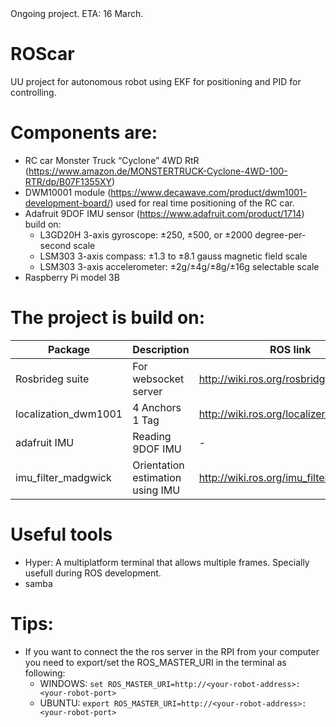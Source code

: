 <aside class="notice">
Ongoing project. ETA: 16 March.
</aside>

# ROScar

UU project for autonomous robot using EKF for positioning and PID for controlling.

# Components are:

- RC car Monster Truck “Cyclone” 4WD RtR (https://www.amazon.de/MONSTERTRUCK-Cyclone-4WD-100-RTR/dp/B07F1355XY)
- DWM10001 module (https://www.decawave.com/product/dwm1001-development-board/) used for real time positioning of the RC car.
- Adafruit 9DOF IMU sensor (https://www.adafruit.com/product/1714) build on:
  - L3GD20H 3-axis gyroscope: ±250, ±500, or ±2000 degree-per-second scale
  - LSM303 3-axis compass: ±1.3 to ±8.1 gauss magnetic field scale
  - LSM303 3-axis accelerometer: ±2g/±4g/±8g/±16g selectable scale
- Raspberry Pi model 3B

# The project is build on:

| Package              | Description                      | ROS link                                | Git Link                                             |
| -------------------- | -------------------------------- | --------------------------------------- | ---------------------------------------------------- |
| Rosbrideg suite      | For websocket server             | http://wiki.ros.org/rosbridge_suite     | https://github.com/RobotWebTools/rosbridge_suite.git |
| localization_dwm1001 | 4 Anchors 1 Tag                  | http://wiki.ros.org/localizer_dwm1001   | https://github.com/20chix/dwm1001_ros.git            |
| adafruit IMU         | Reading 9DOF IMU                 | -                                       | - https://github.com/rolling-robot/adafruit_imu      |
| imu_filter_madgwick  | Orientation estimation using IMU | http://wiki.ros.org/imu_filter_madgwick | https://github.com/ccny-ros-pkg/imu_tools.git        |

# Useful tools

- Hyper: A multiplatform terminal that allows multiple frames. Specially usefull during ROS development.
- samba

# Tips:

- If you want to connect the the ros server in the RPI from your computer you need to export/set the ROS_MASTER_URI in the terminal as following:
  - WINDOWS: `set ROS_MASTER_URI=http://<your-robot-address>:<your-robot-port>`
  - UBUNTU: `export ROS_MASTER_URI=http://<your-robot-address>:<your-robot-port>`
